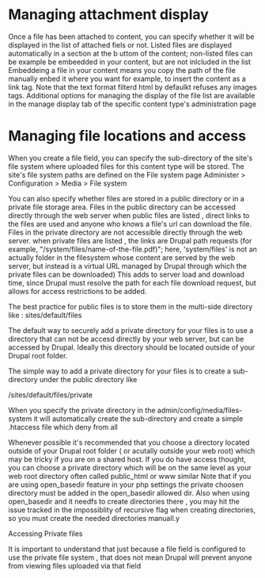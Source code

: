 # Managing attachment display
Once a file has been attached to content, you can specify whether it will be
displayed in the list of attached fiels or not.
Listed files are displayed automatically in a section at the b uttom of the content;
non-listed files can be example be embeedded in your content, but are not inlcluded in the list
Embeddeing a file in your content means you copy the path of the file manually enbed it where you want
for example, to insert the content as a link tag.
Note that the text format filterd html by defaulkt refuses any images tags.
Additional options for managing the display of the file list are available
in the manage display tab of the specific content type's administration page

# Managing file locations and access
When you create a file field, you can specify the sub-directory of the site's
file system where uploaded files for this content type will be stored.
The site's file system paths are defined on the File system page
Administer > Configuration > Media > File system

You can also specify whether files are stored in a public directory or in a 
private file storage area.
Files in the public directory can be accessed directly through the web server
when public files are listed , direct links to the files are used and anyone who knows a file's url
can download the file.
Files in the private directory are not accessible directly through the web server.
when private files are listed , the links are Drupal path requests
(for example, "/system/files/name-of-the-file.pdf)"; here,
'system/files' is not an actually folder in the filesystem whose content are served by the web server,
but instead is a virtual URL managed by Drupal through which the private files can be downloaded)
This adds to server load and download time, since Drupal must resolve the path for each file download request,
but allows for access restrictions to be added.

The best practice for public files is to store them in the multi-side directory like :
sites/default/files

The default way to securely add a private directory for your files is to use a 
directory that can not be accesd directly by your web server, but can be accessed
by Drupal. Ideally this directory should be located outside of your Drupal root folder.

The simple way to add a private directory for your files is to create a sub-directory
under the public directory like

/sites/default/files/private

When you specify the private directory in the admin/config/media/files-system
it will automatically create the sub-directory and create a simple
.htaccess file which deny from all

Whenever possible it's recommended that you choose a directory located outside of 
your Drupal root folder ( or acutally outside your web root) 
which may be tricky if you are on a shared host. If you do have access thought, you can 
choose a private directory which will be on the same level as your web root directory
often called public_html or www similar 
Note that if you are using open_basedir feature in your php settings the private choosen directory 
must be added in the open_basedir allowed dir. Also when using open_basedir and it needfs to create directories 
there , you may hit the issue tracked in the impossiblity of recursive flag when creating directories,
so you must create the needed directories manuall.y

Accessing Private files

It is important to understand that just because a file field is configured to use the 
private file system , that does not mean Drupal will prevent anyone from viewing 
files uploaded via that field